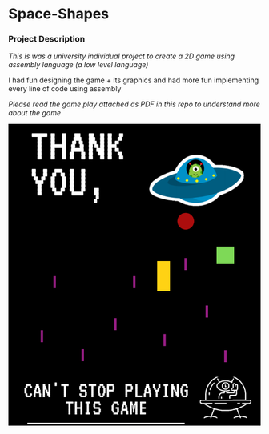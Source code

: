 # Space-Shapes



### Project Description



*This is was a university individual project to create a 2D game using assembly language (a low level language)*

I had fun designing the game + its graphics and had more fun implementing every line of code using assembly

*Please read the game play attached as PDF in this repo to understand more about the game*



![Cover-Image](/screenshots/cover.png)

